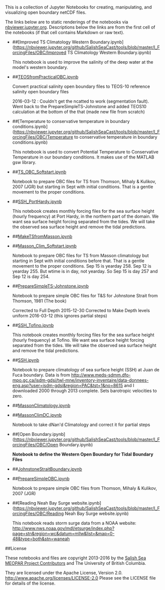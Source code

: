This is a collection of Jupyter Notebooks for creating,
manipulating, and visualizing open boundary netCDF files.

The links below are to static renderings of the notebooks via
[nbviewer.jupyter.org](https://nbviewer.jupyter.org/).
Descriptions below the links are from the first cell of the notebooks
(if that cell contains Markdown or raw text).

* ##[Improved TS Climatology Western Boundary.ipynb](https://nbviewer.jupyter.org/github/SalishSeaCast/tools/blob/master/I_ForcingFiles/OBC/Improved TS Climatology Western Boundary.ipynb)

    This notebook is used to improve the salinity of the deep water at the model's western boundary.

* ##[TEOSfromPracticalOBC.ipynb](https://nbviewer.jupyter.org/github/SalishSeaCast/tools/blob/master/I_ForcingFiles/OBC/TEOSfromPracticalOBC.ipynb)

    Convert practical salinity open boundary files to TEOS-10 reference salinity open boundary files

    2016-03-12 : Couldn't get the ncatted to work (segmentation fault).  Went back to the PrepareSimpleTS-Johnstone and added TEOS10 calculation at the bottom of the that (made new file from scratch)

* ##[Temperature to conservative temperature in boundary conditions.ipynb](https://nbviewer.jupyter.org/github/SalishSeaCast/tools/blob/master/I_ForcingFiles/OBC/Temperature to conservative temperature in boundary conditions.ipynb)

    This notebook is used to convert Potential Temperature to Conservative Temperature in our boundary conditions. It makes use of the MATLAB gsw library.

* ##[TS_OBC_Softstart.ipynb](https://nbviewer.jupyter.org/github/SalishSeaCast/tools/blob/master/I_ForcingFiles/OBC/TS_OBC_Softstart.ipynb)

    Notebook to prepare OBC files for TS from Thomson, Mihaly & Kulikov, 2007 (JGR) but starting in Sept with initial conditions.  That is a gentle movement to the proper conditions.

* ##[SSH_PortHardy.ipynb](https://nbviewer.jupyter.org/github/SalishSeaCast/tools/blob/master/I_ForcingFiles/OBC/SSH_PortHardy.ipynb)

    This notebook creates monthly forcing files for the sea surface height (hourly frequency) at Port Hardy, in the northern part of the domain. We want sea surface height forcing separated from the tides. We will take the observed sea surface height and remove the tidal predictions.

* ##[MakeTSfromMasson.ipynb](https://nbviewer.jupyter.org/github/SalishSeaCast/tools/blob/master/I_ForcingFiles/OBC/MakeTSfromMasson.ipynb)

* ##[Masson_Clim_Softstart.ipynb](https://nbviewer.jupyter.org/github/SalishSeaCast/tools/blob/master/I_ForcingFiles/OBC/Masson_Clim_Softstart.ipynb)

    Notebook to prepare OBC files for TS from Masson climatology but starting in Sept with initial conditions before that.  That is a gentle movement to the proper conditions.  Sep 15 is yearday 258. Sep 12 is yearday 255.  But wtime is in day, not yearday.  So Sep 15 is day 257 and Sep 12 is day 254.

* ##[PrepareSimpleTS-Johnstone.ipynb](https://nbviewer.jupyter.org/github/SalishSeaCast/tools/blob/master/I_ForcingFiles/OBC/PrepareSimpleTS-Johnstone.ipynb)

    Notebook to prepare simple OBC files for T&S for Johnstone Strait from Thomson, 1981 (The book)

    Corrected to Full Depth 2015-12-30
    Corrected to Make Depth levels uniform 2016-03-12 (this ignores partial steps)

* ##[SSH_Tofino.ipynb](https://nbviewer.jupyter.org/github/SalishSeaCast/tools/blob/master/I_ForcingFiles/OBC/SSH_Tofino.ipynb)

    This notebook creates monthly forcing files for the sea surface height (hourly frequency) at Tofino. We want sea surface height forcing separated from the tides. We will take the observed sea surface height and remove the tidal predictions.

* ##[SSH.ipynb](https://nbviewer.jupyter.org/github/SalishSeaCast/tools/blob/master/I_ForcingFiles/OBC/SSH.ipynb)

    Notebook to prepare climatology of sea surface height (SSH) at Juan de Fuca boundary.  Data is from
    http://www.meds-sdmm.dfo-mpo.gc.ca/isdm-gdsi/twl-mne/inventory-inventaire/data-donnees-eng.asp?user=isdm-gdsi&region=PAC&tst=1&no=8615 and I downloaded 2000 through 2013 complete.  Sets barotropic velocities to zero.

* ##[MassonClimatology.ipynb](https://nbviewer.jupyter.org/github/SalishSeaCast/tools/blob/master/I_ForcingFiles/OBC/MassonClimatology.ipynb)

* ##[MassonClimDC.ipynb](https://nbviewer.jupyter.org/github/SalishSeaCast/tools/blob/master/I_ForcingFiles/OBC/MassonClimDC.ipynb)

    Notebook to take dNan'd Climatology and correct it for partial steps

* ##[Open Boundary.ipynb](https://nbviewer.jupyter.org/github/SalishSeaCast/tools/blob/master/I_ForcingFiles/OBC/Open Boundary.ipynb)

    **Notebook to define the Western Open Boundary for Tidal Boundary Files**

* ##[JohnstoneStraitBoundary.ipynb](https://nbviewer.jupyter.org/github/SalishSeaCast/tools/blob/master/I_ForcingFiles/OBC/JohnstoneStraitBoundary.ipynb)

* ##[PrepareSimpleOBC.ipynb](https://nbviewer.jupyter.org/github/SalishSeaCast/tools/blob/master/I_ForcingFiles/OBC/PrepareSimpleOBC.ipynb)

    Notebook to prepare simple OBC files from Thomson, Mihaly & Kulikov, 2007 (JGR)

* ##[Reading Neah Bay Surge website.ipynb](https://nbviewer.jupyter.org/github/SalishSeaCast/tools/blob/master/I_ForcingFiles/OBC/Reading Neah Bay Surge website.ipynb)

    This notebook reads storm surge data from a NOAA website:
    http://www.nws.noaa.gov/mdl/etsurge/index.php?page=stn&region=wc&datum=mllw&list=&map=0-48&type=both&stn=waneah


##License

These notebooks and files are copyright 2013-2016
by the [Salish Sea MEOPAR Project Contributors](https://github.com/SalishSeaCast/docs/blob/master/CONTRIBUTORS.rst)
and The University of British Columbia.

They are licensed under the Apache License, Version 2.0.
http://www.apache.org/licenses/LICENSE-2.0
Please see the LICENSE file for details of the license.

